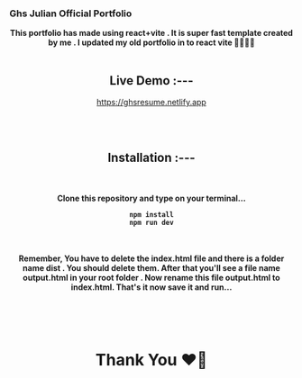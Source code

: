 ###  Ghs Julian Official Portfolio


<center>
<strong>
This portfolio has made using react+vite . It is super fast template created by me . I updated my old portfolio in to react vite 👩‍💻😎😍
</strong>
<br><br>

## Live Demo :---
https://ghsresume.netlify.app


<br><br>

## Installation :---

<br><br>
<strong>
Clone this repository and type on your terminal...
```
npm install
npm run dev
```
</strong>
<br><br>
<strong>
Remember, You have to delete the index.html file and there is a folder name dist . You should delete them.
After that you'll see a file name output.html in your root folder . Now rename this file output.html to index.html. That's it now save it and run...
</strong>

<br><br><br>

<h1>Thank You ❤️🙏</h1>
</center>
